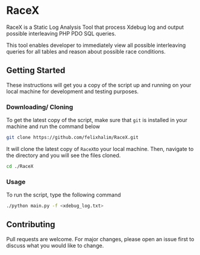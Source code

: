 # RaceX

RaceX is a Static Log Analysis Tool that process Xdebug log and output possible interleaving PHP PDO SQL queries.

This tool enables developer to immediately view all possible interleaving queries for all tables and reason about possible race conditions.

## Getting Started

These instructions will get you a copy of the script up and running on your local machine for development and testing purposes.

### Downloading/ Cloning

To get the latest copy of the script, make sure that `git` is installed in your machine and run the command below

```bash
git clone https://github.com/felixhalim/RaceX.git
```

It will clone the latest copy of `RaceX`to your local machine. Then, navigate to the directory and you will see the files cloned.

```bash
cd ./RaceX
```

### Usage

To run the script, type the following command

```bash
./python main.py -f <xdebug_log.txt>
```

## Contributing

Pull requests are welcome. For major changes, please open an issue first
to discuss what you would like to change.
